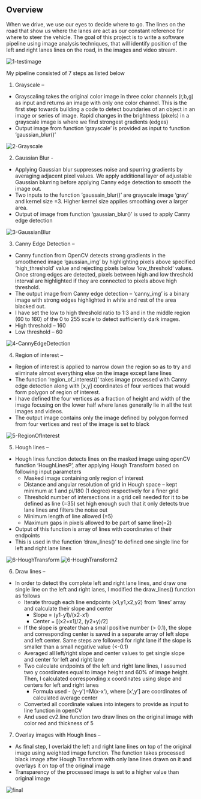 Overview
---

When we drive, we use our eyes to decide where to go.  The lines on the road that show us where the lanes are act as our constant reference for where to steer the vehicle.  The goal of this project is to write a software pipeline using image analysis techniques, that will identify position of the left and right lanes lines on the road, in the images and video stream.

![1-testimage](https://user-images.githubusercontent.com/59345845/141664295-3b3b46d4-72a7-4f44-bd47-0ae398a509b5.JPG)

My pipeline consisted of 7 steps as listed below
1. Grayscale –
* Grayscaling takes the original color image in three color channels (r,b,g) as input and returns an image with only one color channel. This is the first step towards building a code to detect boundaries of an object in an image or series of image. Rapid changes in the brightness (pixels) in a grayscale image is where we find strongest gradients (edges)
* Output image from function ‘grayscale’ is provided as input to function ‘gaussian_blur()’

![2-Grayscale](https://user-images.githubusercontent.com/59345845/141664296-cdf4da65-863c-4143-bfbb-c67c2813018e.JPG)

2. Gaussian Blur -
* Applying Gaussian blur suppresses noise and spurring gradients by averaging adjacent pixel values. We apply additional layer of adjustable Gaussian blurring before applying Canny edge detection to smooth the image out.
* Two inputs to the function ‘gaussain_blur()’ are grayscale image ‘gray’ and kernel size =3. Higher kernel size applies smoothing over a larger area.
* Output of image from function ‘gaussian_blur()’ is used to apply Canny edge detection

![3-GaussianBlur](https://user-images.githubusercontent.com/59345845/141664297-4925caad-44d5-4bf8-8e85-0018cfba4216.JPG)

3. Canny Edge Detection –
* Canny function from OpenCV detects strong gradients in the smoothened image ‘gaussian_img’ by highlighting pixels above specified ‘high_threshold’ value and rejecting pixels below ‘low_threshold’ values. Once strong edges are detected, pixels between high and low threshold interval are highlighted if they are connected to pixels above high threshold.
* The output image from Canny edge detection – ‘canny_img’ is a binary image with strong edges highlighted in white and rest of the area blacked out.
* I have set the low to high threshold ratio to 1:3 and in the middle region (60 to 160) of the 0 to 255 scale to detect sufficiently dark images.
* High threshold – 160
* Low threshold – 60

![4-CannyEdgeDetection](https://user-images.githubusercontent.com/59345845/141664298-b91b0599-4ef6-4d8b-a28d-ac8b819d4de3.JPG)

4. Region of interest –
* Region of interest is applied to narrow down the region so as to try and eliminate almost everything else on the image except lane lines
* The function ‘region_of_interest()’ takes image processed with Canny edge detection along with [x,y] coordinates of four vertices that would form polygon of region of interest.
* I have defined the four vertices as a fraction of height and width of the image focusing on the lower half where lanes generally lie in all the test images and videos.
* The output image contains only the image defined by polygon formed from four vertices and rest of the image is set to black

![5-RegionOfInterest](https://user-images.githubusercontent.com/59345845/141664299-ea5828db-66df-426c-af9a-94f185617cd9.JPG)

5. Hough lines –
* Hough lines function detects lines on the masked image using openCV function ‘HoughLinesP’, after applying Hough Transform based on following input parameters
  * Masked image containing only region of interest
  * Distance and angular resolution of grid in Hough space – kept minimum at 1 and pi/180 (1 degree) respectively for a finer grid
  * Threshold number of intersections in a grid cell needed for it to be defined as line (=35) set high enough such that it only detects true lane lines and filters the noise out
  * Minimum length of line allowed (=5)
  * Maximum gaps in pixels allowed to be part of same line(=2)
* Output of this function is array of lines with coordinates of their endpoints
* This is used in the function ‘draw_lines()’ to defined one single line for left and right lane lines

![6-HoughTransform](https://user-images.githubusercontent.com/59345845/141664300-b15738cd-fd98-4a10-80ad-2bcd4de78e1d.JPG)
![6-HoughTransform2](https://user-images.githubusercontent.com/59345845/141664301-7816422a-71fc-4695-baab-4cb9b9ab1ebb.JPG)

6. Draw lines –
* In order to detect the complete left and right lane lines, and draw one single line on the left and right lanes, I modified the draw_lines() function as follows
  * Iterate through each line endpoints (x1,y1,x2,y2) from ‘lines’ array and calculate their slope and center
    * Slope = (y1-y1)/(x2-x1)
    * Center = [(x2+x1)/2, (y2+y)/2]
  * If the slope is greater than a small positive number (> 0.1), the slope and corresponding center is saved in a separate array of left slope and left center. Same steps are followed for right lane if the slope is smaller than a small negative value (<-0.1)
  * Averaged all left/right slope and center values to get single slope and center for left and right lane
  * Two calculate endpoints of the left and right lane lines, I assumed two y coordinates equal to image height and 60% of image height. Then, I calculated corresponding x coordinates using slope and centers for left and right lanes
    * Formula used - (y-y')=M(x-x'), where [x’,y’] are coordinates of calculated average center
  * Converted all coordinate values into integers to provide as input to line function in openCV
  * And used cv2.line function two draw lines on the original image with color red and thickness of 5

7. Overlay images with Hough lines –
* As final step, I overlaid the left and right lane lines on top of the original image using weighted image function. The function takes processed black image after Hough Transform with only lane lines drawn on it and overlays it on top of the original image
* Transparency of the processed image is set to a higher value than original image

![final](https://user-images.githubusercontent.com/59345845/141664302-1ba70e1f-1e3d-4930-9095-daf34963df45.JPG)

